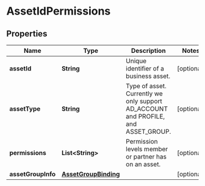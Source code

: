 

# AssetIdPermissions

## Properties

Name | Type | Description | Notes
------------ | ------------- | ------------- | -------------
**assetId** | **String** | Unique identifier of a business asset. |  [optional]
**assetType** | **String** | Type of asset. Currently we only support AD_ACCOUNT and PROFILE, and ASSET_GROUP. |  [optional]
**permissions** | **List&lt;String&gt;** | Permission levels member or partner has on an asset. |  [optional]
**assetGroupInfo** | [**AssetGroupBinding**](AssetGroupBinding.md) |  |  [optional]




